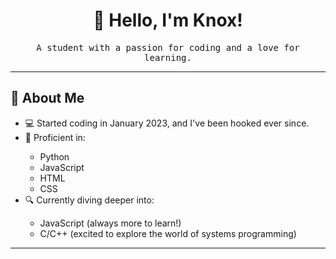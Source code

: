 <h1 align="center">👋 Hello, I'm Knox!</h1>

<p align="center">
  <samp>A student with a passion for coding and a love for learning.</samp>
</p>


<hr>

<h2>🚀 About Me</h2>

<ul>
  <li>💻 Started coding in January 2023, and I've been hooked ever since.</li>
  <li>🌟 Proficient in:</li>
  <ul>
    <li>Python</li>
    <li>JavaScript</li>
    <li>HTML</li>
    <li>CSS</li>
  </ul>
  <li>🔍 Currently diving deeper into:</li>
  <ul>
    <li>JavaScript (always more to learn!)</li>
    <li>C/C++ (excited to explore the world of systems programming)</li>
  </ul>
</ul>

<hr>
